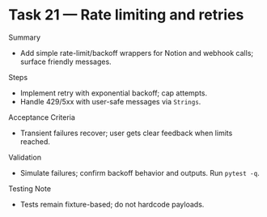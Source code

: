# Task 21 — Rate limiting and retries

Summary
- Add simple rate-limit/backoff wrappers for Notion and webhook calls; surface friendly messages.

Steps
- Implement retry with exponential backoff; cap attempts.
- Handle 429/5xx with user-safe messages via `Strings`.

Acceptance Criteria
- Transient failures recover; user gets clear feedback when limits reached.

Validation
- Simulate failures; confirm backoff behavior and outputs. Run `pytest -q`.

Testing Note
- Tests remain fixture-based; do not hardcode payloads.

